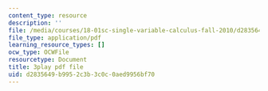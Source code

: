 ```yaml
---
content_type: resource
description: ''
file: /media/courses/18-01sc-single-variable-calculus-fall-2010/d2835649b9952c3b3c0c0aed9956bf70_1cejTnuMo1Y.pdf
file_type: application/pdf
learning_resource_types: []
ocw_type: OCWFile
resourcetype: Document
title: 3play pdf file
uid: d2835649-b995-2c3b-3c0c-0aed9956bf70
---
```

